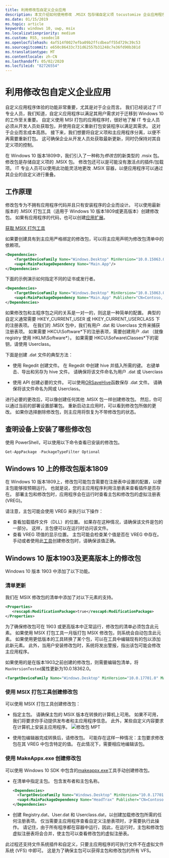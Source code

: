 ```yaml
---
title: 利用修改包自定义企业应用
description: 本文介绍如何使用修改 .MSIX 包存储自定义项 tocustomize 企业应用程序。
ms.date: 01/15/2019
ms.topic: article
keywords: windows 10, uwp, msix
ms.localizationpriority: medium
ms.custom: RS5, seodec18
ms.openlocfilehash: 4af514f0027efba09b2ffcdbeaff55d729c39c53
ms.sourcegitcommit: e650c86433c731d62557b31248c7e36fd90b381d
ms.translationtype: MT
ms.contentlocale: zh-CN
ms.lasthandoff: 05/02/2020
ms.locfileid: "82726554"
---
```

# <a name="customize-your-enterprise-apps-with-modification-packages"></a>利用修改包自定义企业应用

自定义应用程序体验的功能非常重要，尤其是对于企业而言。 我们已经说过了 IT 专业人员，我们知道，自定义应用程序以满足其用户需求对于迁移到 Windows 10 的工作至关重要。 自定义使用 MSI 打包的应用程序时，很好地了解 IT 专业人员必须从开发人员处获取包，并使用自定义重新打包安装程序以满足其需求。 这对于企业而言成本高昂。 接下来，我们想要将自定义项和主应用程序分离，以便不再需要重新打包。 这可确保企业从开发人员处获取最新更新，同时仍保持对其自定义项的控制。

在 Windows 10 版本1809中，我们引入了一种称为*修改包*的新类型的 .msix 包。 修改包是存储自定义项的 .MSIX 包。 修改包还可以是可能没有激活点的插件/加载项。 IT 专业人员可以使用此功能灵活地更改 .MSIX 容器，以便应用程序可以通过其企业的自定义进行重叠。

## <a name="how-it-works"></a>工作原理

修改包专为不拥有应用程序代码并且只有安装程序的企业而设计。 可以使用最新版本的 .MSIX 打包工具（适用于 Windows 10 版本1809或更高版本）创建修改包。 如果有应用程序的代码，也可以创建[应用扩展](https://docs.microsoft.com/windows/uwp/launch-resume/how-to-create-an-extension)。 

<div class="nextstepaction"><p><a class="x-hidden-focus" href="https://www.microsoft.com/p/msix-packaging-tool/9n5lw3jbcxkf" data-linktype="external">获取 MSIX 打包工具</a></p></div>

如果要创建具有到主应用严格绑定的修改包，可以将主应用声明为修改包清单中的依赖项。 

``` xml
<Dependencies>
    <TargetDeviceFamily Name="Windows.Desktop" MinVersion="10.0.15063.0"/>
    <uap4:MainPackageDependency Name="Main.App"/>
</Dependencies>
```

下面的示例演示如何指定不同的证书或发行者。

``` xml
<Dependencies>
    <TargetDeviceFamily Name="Windows.Desktop" MinVersion="10.0.15063.0"/>
    <uap4:MainPackageDependency Name="Main.App" Publisher="CN=Contoso, C=US" />
</Dependencies>

```

如果修改包和主程序包之间的关系是一对一的，则这是一种简单的配置。 典型的自定义通常需要 HKEY_CURRENT_USER 或 HKEY_CURRENT_USERCLASS 下的注册表项。 在我们的 .MSIX 包中，我们有用户 .dat 和 Userclass 文件来捕获注册表项。 如果需要 HKCU\Software\*下的注册表项，需要创建用户 .dat （就像 registry 使用 HKLM\Software\*）。 如果需要 HKCU\Sofware\Classes\*下的密钥，请使用 Userclass。 

下面是创建 .dat 文件的典型方法：

* 使用 Regedit 创建文件。 在 Regedit 中创建 hive 并插入所需的键。 右键单击、导出和另存为 hive 文件。 请确保将该文件命名为用户 .dat 或 Userclass

* 使用 API 创建必要的文件。 可以使用[ORSaveHive](https://docs.microsoft.com/windows/win32/devnotes/orsavehive)函数保存 .dat 文件。 请确保将该文件命名为网或 Userclass。

进行必要的更改后，可以像创建任何其他 .MSIX 包一样创建修改包。 然后，你可以通过当前的部署设置部署包。 重新启动主应用时，可以看到修改包所做的更改。 如果你选择删除修改包，则主应用将恢复为不带修改包的状态。 

## <a name="find-out-what-modification-packages-are-installed-on-your-device"></a>查明设备上安装了哪些修改包

使用 PowerShell，可以使用以下命令查看已安装的修改包。

```powershell
Get-AppPackage -PackageTypeFilter Optional
```

## <a name="modification-packages-on-windows-10-version-1809"></a>Windows 10 上的修改包版本1809

在 Windows 10 版本1809上，修改包可能包含需要在注册表中设置的配置，以便主包能够按预期运行。 也就是说，您的主应用程序利用注册表来查看插件是否存在。 部署主包和修改包时，应用程序会在运行时查看主包和修改包的虚拟注册表 (VREG)。

请注意，主包可能会使用 VREG 来执行以下操作：

* 查看加载插件文件（DLL）的位置。 如果存在这种情况，请确保该文件是包的一部分。 这样，主包便可以在运行时访问该文件。
* 查看 VREG 项值的显示位置。 主包可能会检查某个值是否在 VREG 中存在。 手动或者使用此[工具](https://www.microsoft.com/p/msix-packaging-tool/9n5lw3jbcxkf)创建修改包时，请确保该值正确。

## <a name="modification-packages-on-windows-10-version-1903-and-later"></a>Windows 10 版本1903及更高版本上的修改包

Windows 10 版本 1903 中添加了以下功能。

### <a name="manifest-update"></a>清单更新

我们在 MSIX 修改包的清单中添加了对以下元素的支持。

```xml
<Properties>
   <rescap6:ModificationPackage>true</rescap6:ModificationPackage>
</Properties>
```

为了确保修改包可在 1903 或更高版本中正常运行，修改包的清单必须包含此元素。 如果使用 MSIX 打包工具一月版打包 MSIX 修改包，则系统会自动包含此元素。 如果使用更低版本的工具转换了某个包，可以在工具中编辑现有的包以添加此新元素。 此外，当用户安装修改包时，系统将发出警报，指出该包可能会修改主应用程序。

如果使用的是在版本1903之前创建的修改包，则需要编辑包清单，将`MaxVersionTested`属性更新为10.0.18362.0。

```xml
<TargetDeviceFamily Name="Windows.Desktop" MinVersion="10.0.17701.0" MaxVersionTested="10.0.18362.0" />
```

### <a name="create-a-modification-package-using-the-msix-packaging-tool"></a>使用 MSIX 打包工具创建修改包

可以使用 MSIX 打包工具创建修改包：

* 指定主包。 请确保主包的 MSIX 版本在转换的计算机上可用。 如果不可用，我们将要求你手动提供发布者和主应用程序信息。 此外，某些自定义内容要求在计算机上安装主应用程序。
![修改包 MPT](images/MPT-mod-page.png)

* 使用包编辑器完成转换后，请修改包。 可能存在这样一种情况：主包要求修改包在其 VREG 中包含特定的值。 在此情况下，需要相应地编辑该包。

### <a name="create-a-modification-package-using-makeappxexe"></a>使用 MakeAppx.exe 创建修改包

可以使用 Windows 10 SDK 中包含的[makeappx.exe](package/create-app-package-with-makeappx-tool.md)工具手动创建修改包。

* 在清单中指定主包。 包含发布者和主包名称。

    ```xml
    <Dependencies>
      <TargetDeviceFamily Name="Windows.Desktop" MinVersion="10.0.17701.0" MaxVersionTested="12.0.0.0"/>
      <uap4:MainPackageDependency Name="HeadTrax" Publisher="CN=Contoso Software, O=Contoso Corporation, C=US" />
    </Dependencies>
    ```

* 创建 Registry.dat、User.dat 和 Userclass.dat，以创建加载修改包所需的任何注册表项。 仅当需要主应用程序查看自定义注册表项时，才需要执行此操作。 请记住，由于所有程序都在容器中运行，因此，在运行时，主包和修改包虚拟注册表将会合并，使主包可以查看修改包的虚拟注册表。  

此过程还支持文件系统插件和自定义，只要主应用程序的可执行文件不在虚拟文件系统 (VFS) 中即可。 这是为了确保主包可以获得主包和修改包的所有 VFS。
